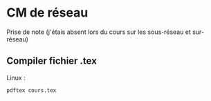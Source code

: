 # CM de réseau 
Prise de note (j'étais absent lors du cours sur les sous-réseau et sur-réseau)

## Compiler fichier .tex 
Linux : 
``` 
pdftex cours.tex
```
